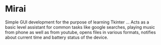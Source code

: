 # Mirai
Simple GUI development for the purpose of learning Tkinter ... Acts as a basic level assistant for common tasks like google searches, playing music from phone as well as from youtube, opens files in various formats, notifies about current time and battery status of the device.
